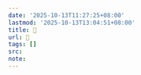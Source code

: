 ```yaml
---
date: '2025-10-13T11:27:25+08:00'
lastmod: '2025-10-13T13:04:51+08:00'
title: 󰗥
url: 󰗥
tags: []
src:
note:
---
```

